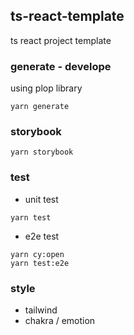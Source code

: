 ## ts-react-template

ts react project template

### generate - develope

using plop library

```
yarn generate
```

### storybook

```shell
yarn storybook
```

### test

- unit test

```shell
yarn test
```

- e2e test

```shell
yarn cy:open
yarn test:e2e
```

### style

- tailwind
- chakra / emotion
